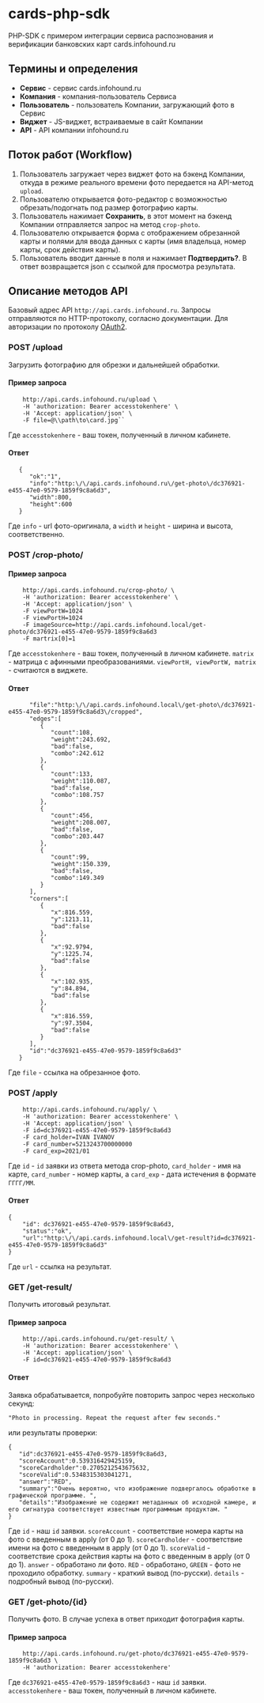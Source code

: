 # cards-php-sdk
PHP-SDK с примером интеграции сервиса распознования и верификации банковских карт cards.infohound.ru

## Термины и определения
+ **Сервис** - сервис cards.infohound.ru
+ **Компания** - компания-пользователь Сервиса
+ **Пользователь** - пользователь Компании, загружающий фото в Сервис
+ **Виджет** - JS-виджет, встраиваемые в сайт Компании
+ **API** - API компании infohound.ru

## Поток работ (Workflow)
1. Пользователь загружает через виджет фото на бэкенд Компании, откуда в режиме реального времени фото передается на API-метод `upload`.
2. Пользователю открывается фото-редактор с возможностью обрезать/подогнать под размер
фотографию карты.
3. Пользователь нажимает **Сохранить**, в этот момент на бэкенд Компании отправляется запрос на метод `crop-photo`.
4. Пользователю открывается форма с отображением обрезанной карты и полями для ввода данных с карты (имя владельца, номер карты, срок действия карты).
5. Пользователь вводит данные в поля и нажимает **Подтвердить?**. В ответ возвращается json с ссылкой для просмотра результата.

## Описание методов API
Базовый адрес API `http://api.cards.infohound.ru`. Запросы отправляются по HTTP-протоколу, согласно документации. Для авторизации по протоколу [OAuth2](https://ru.wikipedia.org/wiki/OAuth).
 
### POST /upload 
Загрузить фотографию для обрезки и дальнейшей обработки. 
#### Пример запроса 
```curl -X POST \
    http://api.cards.infohound.ru/upload \
    -H 'authorization: Bearer accesstokenhere' \
    -H 'Accept: application/json' \
    -F file=@\\path\to\card.jpg``
```
Где `accesstokenhere` - ваш токен, полученный в личном кабинете.

#### Ответ
```
   {  
      "ok":"1",
      "info":"http:\/\/api.cards.infohound.ru\/get-photo\/dc376921-e455-47e0-9579-1859f9c8a6d3",
      "width":800,
      "height":600
   }
```
Где `info` - url фото-оригинала, а `width` и `height` - ширина и высота, соответственно.

### POST /crop-photo/
#### Пример запроса 
```curl -X POST \
    http://api.cards.infohound.ru/crop-photo/ \
    -H 'authorization: Bearer accesstokenhere' \
    -H 'Accept: application/json' \
    -F viewPortW=1024
    -F viewPortH=1024
    -F imageSource=http://api.cards.infohound.local/get-photo/dc376921-e455-47e0-9579-1859f9c8a6d3
    -F martrix[0]=1
```
Где `accesstokenhere` - ваш токен, полученный в личном кабинете.
`matrix` - матрица с афинными преобразованиями.
`viewPortH, viewPortW, matrix` - считаются в виджете.

#### Ответ
```{  
      "file":"http:\/\/api.cards.infohound.local\/get-photo\/dc376921-e455-47e0-9579-1859f9c8a6d3\/cropped",
      "edges":[  
         {  
            "count":108,
            "weight":243.692,
            "bad":false,
            "combo":242.612
         },
         {  
            "count":133,
            "weight":110.087,
            "bad":false,
            "combo":108.757
         },
         {  
            "count":456,
            "weight":208.007,
            "bad":false,
            "combo":203.447
         },
         {  
            "count":99,
            "weight":150.339,
            "bad":false,
            "combo":149.349
         }
      ],
      "corners":[  
         {  
            "x":816.559,
            "y":1213.11,
            "bad":false
         },
         {  
            "x":92.9794,
            "y":1225.74,
            "bad":false
         },
         {  
            "x":102.935,
            "y":84.894,
            "bad":false
         },
         {  
            "x":816.559,
            "y":97.3504,
            "bad":false
         }
      ],
      "id":"dc376921-e455-47e0-9579-1859f9c8a6d3"
   }
```
Где `file` - ссылка на обрезанное фото.

### POST /apply
```curl -X POST \
    http://api.cards.infohound.ru/apply/ \
    -H 'authorization: Bearer accesstokenhere' \
    -H 'Accept: application/json' \
    -F id=dc376921-e455-47e0-9579-1859f9c8a6d3
    -F card_holder=IVAN IVANOV
    -F card_number=5213243700000000
    -F card_exp=2021/01
```

Где `id` - `id` заявки из ответа метода crop-photo, `card_holder` - имя на карте, `card_number` - номер карты,
а `card_exp` - дата истечения в формате `ГГГГ/ММ`.

#### Ответ
```
{
    "id": dc376921-e455-47e0-9579-1859f9c8a6d3,
    "status":"ok",
    "url":"http:\/\/api.cards.infohound.local\/get-result?id=dc376921-e455-47e0-9579-1859f9c8a6d3"
}
```
Где `url` - ссылка на результат.

### GET /get-result/
Получить итоговый результат.
#### Пример запроса
```curl -X POST \
    http://api.cards.infohound.ru/get-result/ \
    -H 'authorization: Bearer accesstokenhere' \
    -H 'Accept: application/json' \
    -F id=dc376921-e455-47e0-9579-1859f9c8a6d3
```
#### Ответ
Заявка обрабатывается, попробуйте повторить запрос через несколько секунд:
```
"Photo in processing. Repeat the request after few seconds."
```
или результаты проверки:
```
{  
   "id":dc376921-e455-47e0-9579-1859f9c8a6d3,
   "scoreAccount":0.539316429425159,
   "scoreCardholder":0.2705212543675632,
   "scoreValid":0.5348315303041271,
   "answer":"RED",
   "summary":"Очень вероятно, что изображение подвергалось обработке в графической программе. ",
   "details":"Изображение не содержит метаданных об исходной камере, и его сигнатура соответствует известным программным продуктам. "
}
```
Где `id` - наш `id` заявки.
`scoreAccount` - соответствие номера карты на фото с введенным в apply (от 0 до 1).
`scoreCardholder` - соответствие имени на фото с введенным в apply (от 0 до 1).
`scoreValid` - соответствие срока действия карты на фото с введенным в apply (от 0 до 1).
`answer` - обработано ли фото. `RED` - обработано, `GREEN` - фото не проходило обработку.
`summary` - краткий вывод (по-русски).
`details` - подробный вывод (по-русски).


### GET /get-photo/{id}
Получить фото. В случае успеха в ответ приходит фотография карты.

#### Пример запроса
```curl -X GET \
    http://api.cards.infohound.ru/get-photo/dc376921-e455-47e0-9579-1859f9c8a6d3 \
    -H 'authorization: Bearer accesstokenhere' 
```

Где `dc376921-e455-47e0-9579-1859f9c8a6d3` - наш `id` заявки.
`accesstokenhere` - ваш токен, полученный в личном кабинете.
